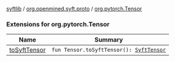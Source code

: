 [syftlib](../../index.md) / [org.openmined.syft.proto](../index.md) / [org.pytorch.Tensor](./index.md)

### Extensions for org.pytorch.Tensor

| Name | Summary |
|---|---|
| [toSyftTensor](to-syft-tensor.md) | `fun Tensor.toSyftTensor(): `[`SyftTensor`](../-syft-tensor/index.md) |
